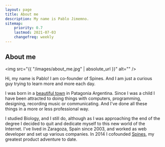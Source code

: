 ```yaml
---
layout: page
title: About me
description: My name is Pablo Jimemno.
sitemap:
    priority: 0.7
    lastmod: 2021-07-03
    changefreq: weekly
---
```

## About me

<span class="image left"><img src="{{ "/images/about_me.jpg" | absolute_url }}" alt="" /></span>

<p class="message">
    Hi, my name is Pablo! I am co-founder of Spines. And I am just a curious guy trying to learn more and more each day.
</p>

I was born in a [beautiful town](http://en.wikipedia.org/wiki/Cipolletti) in Patagonia Argentina. Since I was a child I have been attracted to doing things with computers, programming, designing, recording music or communicating. And I've done all these things in a more or less professional way.

I studied Biology, and I still do, although as I was approaching the end of the degree I decided to quit and dedicate myself to this new world of the Internet. I've lived in Zaragoza, Spain since 2003, and worked as web developer and set up various companies.
In 2014 I cofounded [Spines](http://spines.me), my greatest product adventure to date. 

